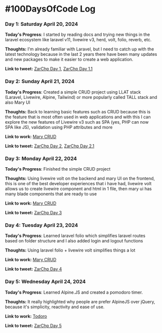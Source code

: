 # #100DaysOfCode Log

### Day 1: Saturday April 20, 2024
**Today's Progress**: I started by reading docs and trying new things in the laravel ecosystem like laravel v11, livewire v3, herd, volt, folio, reverb, etc.

**Thoughts:** I'm already familiar with Laravel, but I need to catch up with the latest technology because in the last 2 years there have been many updates and new packages to make it easier to create a web application.

**Link to tweet:** [ZarChp Day 1](https://twitter.com/MightyJoeW/status/827239030563696640), [ZarChp Day 1.1](https://twitter.com/ZarChp/status/1782433403176165507)

### Day 2: Sunday April 21, 2024
**Today's Progress**: Created a simple CRUD project using
LLAT stack (Laravel, Livewire, Alpine, Tailwind) or more popularly called  TALL stack and also Mary UI

**Thoughts:** Back to learning basic features such as CRUD because this is the feature that is most often used in web applications and with this I can explore the new features of Livewire v3 such as SPA (yes, PHP can now SPA like JS), validation using PHP attributes and more

**Link to work:** 
[Mary CRUD](https://github.com/zarchp/mary-crud)

**Link to tweet:** [ZarChp Day 2](https://twitter.com/ZarChp/status/1782434782321987788), [ZarChp Day 2.1](https://twitter.com/ZarChp/status/1782437321486602670)


### Day 3: Monday April 22, 2024
**Today's Progress**: Finished the simple CRUD project

**Thoughts:** Using livewire volt on the backend and mary UI on the frontend, this is one of the best developer experiences that i have had, livewire volt allows us to create livewire component and html in 1 file, then mary ui has many blade components that are ready to use

**Link to work:** 
[Mary CRUD](https://github.com/zarchp/mary-crud)

**Link to tweet:** [ZarChp Day 3](https://twitter.com/ZarChp/status/1782440271659315219)

### Day 4: Tuesday April 23, 2024
**Today's Progress**: Learned laravel folio which simplifies laravel routes based on folder structure and I also added login and logout functions

**Thoughts:** Using laravel folio + livewire volt simplifies things a lot

**Link to work:** 
[Mary CRUD](https://github.com/zarchp/mary-crud)

**Link to tweet:** [ZarChp Day 4](https://twitter.com/ZarChp/status/1782805518568096004)

### Day 5: Wednesday April 24, 2024
**Today's Progress**: Learned Alpine.JS and created a pomodoro timer.

**Thoughts:** It really highlighted why people are prefer AlpineJS over jQuery, because it's simplicity, reactivity and ease of use.

**Link to work:** 
[Todoro](https://github.com/zarchp/todoro)

**Link to tweet:** [ZarChp Day 5](https://twitter.com/ZarChp/status/1783159638676165100)